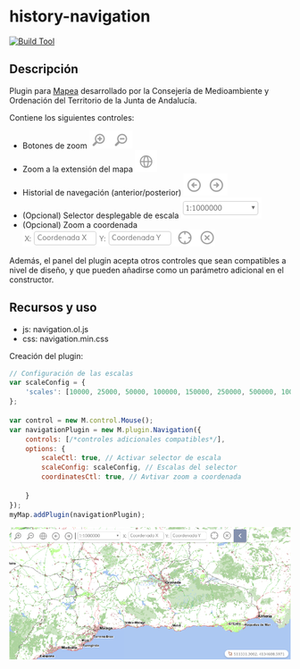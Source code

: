 # history-navigation

[![Build Tool](https://img.shields.io/badge/build-Closure-red.svg)](https://github.com/sigcorporativo-ja/Mapea4-dev)  

## Descripción

Plugin para [Mapea](https://github.com/sigcorporativo-ja/Mapea4) desarrollado por la Consejería de Medioambiente y Ordenación del Territorio de la Junta de Andalucía.  

Contiene los siguientes controles:  
* Botones de zoom ![Botones](./images/zoom.png) 
* Zoom a la extensión del mapa ![Botones](./images/full_extent.png) 
* Historial de navegación (anterior/posterior) ![Botones](./images/history.png) 
* (Opcional) Selector desplegable de escala ![Botones](./images/scale_selector.png) 
* (Opcional) Zoom a coordenada ![Botones](./images/zoom_coordenada.png)

Además, el panel del plugin acepta otros controles que sean compatibles a nivel de diseño, y que pueden añadirse como un parámetro adicional en el constructor.  

## Recursos y uso

- js: navigation.ol.js
- css: navigation.min.css

Creación del plugin:
```javascript
// Configuración de las escalas
var scaleConfig = {
    'scales': [10000, 25000, 50000, 100000, 150000, 250000, 500000, 1000000]
};
            
var control = new M.control.Mouse();
var navigationPlugin = new M.plugin.Navigation({
	controls: [/*controles adicionales compatibles*/],
	options: {
		scaleCtl: true, // Activar selector de escala
		scaleConfig: scaleConfig, // Escalas del selector
        coordinatesCtl: true, // Avtivar zoom a coordenada
		
	}
});
myMap.addPlugin(navigationPlugin);   
```
![Imagen](./images/history-navigation1.png)
